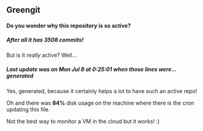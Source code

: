 ## Greengit

#### Do you wonder why this repository is so active?

##### After all it has 3508 commits!

But is it *really* active? Well...

##### Last update was on Mon Jul 8 at 0:25:01 when those lines were... generated

Yes, generated, because it certainly helps a lot to have such an active repo!

Oh and there was **84%** disk usage on the machine
where there is the cron updating this file.

Not the best way to monitor a VM in the cloud but it works! :)
